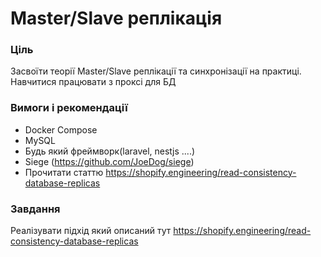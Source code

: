 # Master/Slave реплікація 

### Ціль
 Засвоїти теорії Master/Slave реплікації та синхронізації на практиці.
 Навчитися працювати з проксі для БД
### Вимоги і рекомендації
 - Docker Compose
 - MySQL
 - Будь який фреймворк(laravel, nestjs ....)
 - Siege (https://github.com/JoeDog/siege)
 - Прочитати статтю https://shopify.engineering/read-consistency-database-replicas

### Завдання
 Реалізувати підхід який описаний тут https://shopify.engineering/read-consistency-database-replicas
